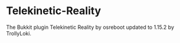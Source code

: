 # Telekinetic-Reality
The Bukkit plugin Telekinetic Reality by osreboot updated to 1.15.2 by TrollyLoki.
